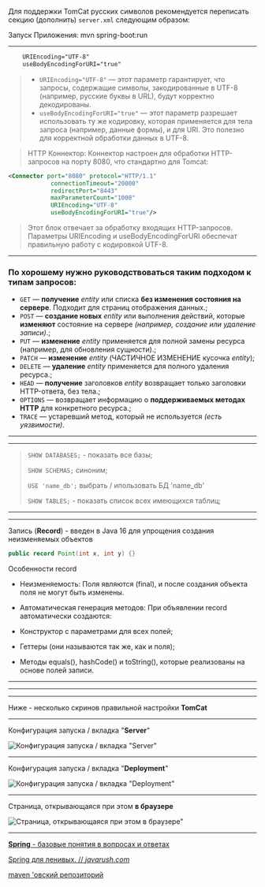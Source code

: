 Для поддержки TomCat русских символов рекомендуется переписать секцию (дополнить) `server.xml` следующим образом:

Запуск Приложения:   mvn spring-boot:run

---

```xml
    URIEncoding="UTF-8"
    useBodyEncodingForURI="true"
```
> * `URIEncoding="UTF-8"` — этот параметр гарантирует, что запросы, содержащие символы, закодированные в UTF-8 (например, русские буквы в URL), будут корректно декодированы.
> * `useBodyEncodingForURI="true"` — этот параметр разрешает использовать ту же кодировку, которая применяется для тела запроса (например, данные формы), и для URI. Это полезно для корректной обработки данных в UTF-8.

> HTTP Коннектор: Коннектор настроен для обработки HTTP-запросов на порту 8080, что стандартно для Tomcat:

```xml
<Connector port="8080" protocol="HTTP/1.1"
            connectionTimeout="20000"
            redirectPort="8443"
            maxParameterCount="1000"
            URIEncoding="UTF-8"
            useBodyEncodingForURI="true"/>
```
> Этот блок отвечает за обработку входящих HTTP-запросов. Параметры URIEncoding и useBodyEncodingForURI обеспечат правильную работу с кодировкой UTF-8.

---

### По хорошему нужно руководствоваться таким подходом к типам запросов:

* `GET` — **получение** _entity_ или списка **без изменения состояния на сервере**. Подходит для страниц отображения данных.;
* `POST` — **создание новых** _entity_ или выполнения действий, которые **изменяют** состояние на сервере _(например, создание или удаление записи)_.;
* `PUT` — **изменение** _entity_ применяется для полной замены ресурса (например, для обновления сущности).;
* `PATCH` — **изменение** _entity_ (ЧАСТИЧНОЕ ИЗМЕНЕНИЕ кусочка _entity_);
* `DELETE` — **удаление** _entity_ применяется для полного удаления ресурса.;
* `HEAD` — **получение** заголовков _entity_ возвращает только заголовки HTTP-ответа, без тела.;
* `OPTIONS` — возвращает информацию о **поддерживаемых методах HTTP** для конкретного ресурса.;
* `TRACE` — устаревший метод, который не используется _(есть уязвимости)_.

---

---

> `SHOW DATABASES;` - показать все базы;
> 
> `SHOW SCHEMAS;` синоним;
> 
> `USE 'name_db';` выбрать / ипользовать БД 'name_db'
> 
> `SHOW TABLES;` - показать список всех имеющихся таблиц;
> 
> 



---

---

Запись (**Record**) - введен в Java 16 для упрощения создания неизменяемых объектов
```java
public record Point(int x, int y) {}
```   
Особенности record
 * Неизменяемость: Поля являются (final), и после создания объекта поля не могут быть изменены.

 * Автоматическая генерация методов: При объявлении record автоматически создаются:

 * Конструктор с параметрами для всех полей;

 * Геттеры (они называются так же, как и поля);

 * Методы equals(), hashCode() и toString(), которые реализованы на основе полей записи.

---

---

---

Ниже - несколько скринов правильной настройки **TomCat**

---

Конфигурация запуска / вкладка "**Server**"

![Конфигурация запуска / вкладка "Server"](/imgs/rem_/StartupConfiguration_Server.png)

---

Конфигурация запуска / вкладка "**Deployment**"

![Конфигурация запуска / вкладка "Deployment"](/imgs/rem_/StartupConfiguration_Deployment.png)

---

Страница, открывающаяся при этом **в браузере**

![Страница, открывающаяся при этом в браузере"](/imgs/rem_/Page_in_browser.png)

---


[**Spring** - базовые понятия в вопросах и ответах](https://habr.com/ru/articles/470305/)

[Spring для ленивых. // _javarush.com_](https://javarush.com/groups/posts/477-spring-dlja-lenivihkh-osnovih-bazovihe-koncepcii-i-primerih-s-kodom-chastjh-2)

[maven 'овский репозиторий](https://mvnrepository.com/)

